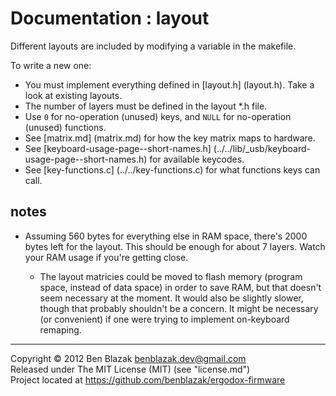 # Documentation : layout

Different layouts are included by modifying a variable in the makefile.

To write a new one:
* You must implement everything defined in [layout.h] (layout.h).  Take a look
  at existing layouts.
* The number of layers must be defined in the layout *.h file.
* Use `0` for no-operation (unused) keys, and `NULL` for no-operation (unused)
  functions.
* See [matrix.md] (matrix.md) for how the key matrix maps to hardware.
* See [keyboard-usage-page--short-names.h]
  (../../lib/_usb/keyboard-usage-page--short-names.h) for available keycodes.
* See [key-functions.c] (../../key-functions.c) for what functions keys can
  call.


## notes

* Assuming 560 bytes for everything else in RAM space, there's 2000 bytes left
  for the layout.  This should be enough for about 7 layers.  Watch your RAM
  usage if you're getting close.

    * The layout matricies could be moved to flash memory (program space,
      instead of data space) in order to save RAM, but that doesn't seem
      necessary at the moment.  It would also be slightly slower, though that
      probably shouldn't be a concern.  It might be necessary (or convenient)
      if one were trying to implement on-keyboard remaping.


-------------------------------------------------------------------------------

Copyright &copy; 2012 Ben Blazak <benblazak.dev@gmail.com>  
Released under The MIT License (MIT) (see "license.md")  
Project located at <https://github.com/benblazak/ergodox-firmware>

